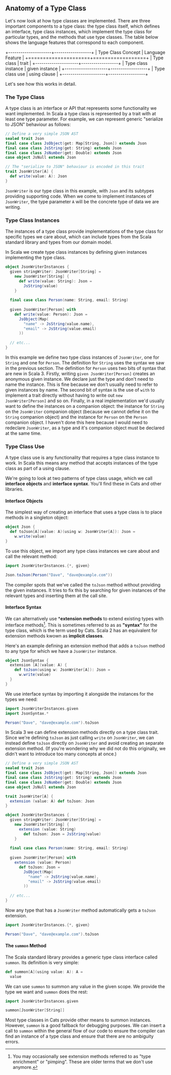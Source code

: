 ## Anatomy of a Type Class

Let's now look at how type classes are implemented.
There are three important components to a type class:
the type class itself, which defines an interface,
type class instances, which implement the type class for particular types,
and the methods that use type classes.
The table below shows the language features that correspond to each component.

+---------------------+------------------+
| Type Class Concept  | Language Feature |
+=====================+==================+
| Type class          | trait            |
+---------------------+------------------+
| Type class instance | given instance   |
+---------------------+------------------+
| Type class use      | using clause     |
+---------------------+------------------+

Let's see how this works in detail.


### The Type Class

A type class is an interface or API
that represents some functionality we want implemented.
In Scala a type class is represented by a trait with at least one type parameter.
For example, we can represent generic "serialize to JSON" behaviour
as follows:

```scala mdoc:silent:reset-object
// Define a very simple JSON AST
sealed trait Json
final case class JsObject(get: Map[String, Json]) extends Json
final case class JsString(get: String) extends Json
final case class JsNumber(get: Double) extends Json
case object JsNull extends Json

// The "serialize to JSON" behaviour is encoded in this trait
trait JsonWriter[A] {
  def write(value: A): Json
}
```

`JsonWriter` is our type class in this example,
with `Json` and its subtypes providing supporting code.
When we come to implement instances of `JsonWriter`,
the type parameter `A` will be the concrete type of data we are writing.


### Type Class Instances

The instances of a type class
provide implementations of the type class for specific types we care about,
which can include types from the Scala standard library
and types from our domain model.

In Scala we create type class instances by defining
given instances implementing the type class.

```scala mdoc:silent
object JsonWriterInstances {
  given stringWriter: JsonWriter[String] =
    new JsonWriter[String] {
      def write(value: String): Json =
        JsString(value)
    }
  
  final case class Person(name: String, email: String)
  
  given JsonWriter[Person] with
    def write(value: Person): Json =
      JsObject(Map(
        "name" -> JsString(value.name),
        "email" -> JsString(value.email)
      ))
  
  // etc...
}
```

In this example we define two type class instances of `JsonWriter`, one for `String` and one for `Person`.
The definition for `String` uses the syntax we saw in the previous section.
The definition for `Person` uses two bits of syntax that are new in Scala 3.
Firstly, writing `given JsonWriter[Person]` creates an anonymous given instance. 
We declare just the type and don't need to name the instance.
This is fine because we don't usually need to refer to given instances by name.
The second bit of syntax is the use of `with` to implement a trait directly without having to 
write out `new JsonWriter[Person]` and so on.
Finally, in a real implementation we'd usually want to define the instances on a companion object: the instance for `String` on the `JsonWriter` companion object (because we cannot define it on the `String` companion object) and the instance for `Person` on the `Person` companion object. 
I haven't done this here because I would need to redeclare `JsonWriter`, as a type and it's companion object must be declared at the same time.



### Type Class Use

A type class use is any functionality 
that requires a type class instance to work.
In Scala this means any method 
that accepts instances of the type class as part of a using clause.

We're going to look at two patterns of type class usage, 
which we call **interface objects** and **interface syntax**.
You'll find these in Cats and other libraries.

#### Interface Objects

The simplest way of creating an interface that uses a type class
is to place methods in a singleton object:

```scala mdoc:silent
object Json {
  def toJson[A](value: A)(using w: JsonWriter[A]): Json =
    w.write(value)
}
```

To use this object, we import any type class instances we care about
and call the relevant method:

```scala mdoc:silent
import JsonWriterInstances.{*, given}
```

```scala mdoc
Json.toJson(Person("Dave", "dave@example.com"))
```

The compiler spots that we've called the `toJson` method
without providing the given instances.
It tries to fix this by searching for given instances
of the relevant types and inserting them at the call site.


#### Interface Syntax

We can alternatively use ***extension methods** to
extend existing types with interface methods[^pimping].
This is sometimes referred to as as **"syntax"** for the type class, 
which is the term used by Cats.
Scala 2 has an equivalent for extension methods kwown as **implicit classes**.

[^pimping]: You may occasionally see extension methods
referred to as "type enrichment" or "pimping".
These are older terms that we don't use anymore.

Here's an example defining an extension method that adds a `toJson` method to
any type for which we have a `JsonWriter` instance.

```scala mdoc:silent
object JsonSyntax {
  extension [A](value: A) {
    def toJson(using w: JsonWriter[A]): Json =
      w.write(value)
  }
}
```

We use interface syntax by importing it
alongside the instances for the types we need:

```scala mdoc:silent
import JsonWriterInstances.given
import JsonSyntax.*
```

```scala mdoc
Person("Dave", "dave@example.com").toJson
```

In Scala 3 we can define extension methods directly on a type class trait.
Since we're defining `toJson` as just calling `write` on `JsonWriter`,
we can instead define `toJson` directly on `JsonWriter` and avoid creating an separate extension method.
(If you're wondering why we did not do this originally, we didn't want to introduce too many concepts at once.) 

```scala mdoc:invisible:reset-object
// Define a very simple JSON AST
sealed trait Json
final case class JsObject(get: Map[String, Json]) extends Json
final case class JsString(get: String) extends Json
final case class JsNumber(get: Double) extends Json
case object JsNull extends Json
```

```scala mdoc:silent
trait JsonWriter[A] {
  extension (value: A) def toJson: Json
}
```

```scala mdoc:invisible
object JsonWriterInstances {
  given stringWriter: JsonWriter[String] =
    new JsonWriter[String] {
      extension (value: String) 
        def toJson: Json = JsString(value)
    }
  
  final case class Person(name: String, email: String)
  
  given JsonWriter[Person] with
    extension (value: Person) 
      def toJson: Json =
        JsObject(Map(
          "name" -> JsString(value.name),
          "email" -> JsString(value.email)
        ))
  
  // etc...
}
```

Now any type that has a `JsonWriter` method automatically gets a `toJson` extension.

```scala mdoc
import JsonWriterInstances.{*, given}

Person("Dave", "dave@example.com").toJson
```


#### The `summon` Method

The Scala standard library provides
a generic type class interface called `summon`.
Its definition is very simple:

```scala
def summon[A](using value: A): A =
  value
```

We can use `summon` to summon any value in the given scope.
We provide the type we want and `summon` does the rest:

```scala mdoc
import JsonWriterInstances.given

summon[JsonWriter[String]]
```

Most type classes in Cats provide other means to summon instances.
However, `summon` is a good fallback for debugging purposes.
We can insert a call to `summon` within the general flow of our code
to ensure the compiler can find an instance of a type class
and ensure that there are no ambiguity errors.
